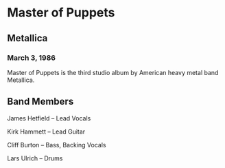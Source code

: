 # Master of Puppets
<DOCTYPE html>
<html>
<h2>Metallica</h2>
<h3>March 3, 1986</h3>
<body>
<p>Master of Puppets is the third studio album by American heavy metal band Metallica.</p>
</body>
<h2>Band Members</h2>
<body>
<p>James Hetfield – Lead Vocals</p>
<p>Kirk Hammett – Lead Guitar</p>
<p>Cliff Burton – Bass, Backing Vocals</p>
<p>Lars Ulrich – Drums</p>
</body>
</html>
